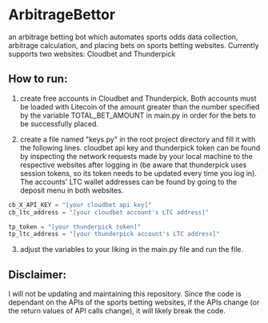 # ArbitrageBettor
an arbitrage betting bot which automates sports odds data collection, arbitrage calculation, and placing bets on sports betting websites. Currently supports two websites: Cloudbet and Thunderpick
 
## How to run:

1. create free accounts in Cloudbet and Thunderpick. Both accounts must be loaded with Litecoin of the amount greater than the number specified by the variable TOTAL_BET_AMOUNT in main.py in order for the bets to be successfully placed.

2. create a file named "keys.py" in the root project directory and fill it with the following lines. cloudbet api key and thunderpick token can be found by inspecting the network requests made by your local machine to the respective websites after logging in (be aware that thunderpick uses session tokens, so its token needs to be updated every time you log in). The accounts' LTC wallet addresses can be found by going to the deposit menu in both websites.

```python
cb_X_API_KEY = "[your cloudbet api key]"
cb_ltc_address = "[your cloudbet account's LTC address]"

tp_token = "[your thunderpick token]"
tp_ltc_address = "[your thunderpick account's LTC address]"

```


3. adjust the variables to your liking in the main.py file and run the file.

## Disclaimer:

I will not be updating and maintaining this repository. Since the code is dependant on the APIs of the sports betting websites, if the APIs change (or the return values of API calls change), it will likely break the code.
